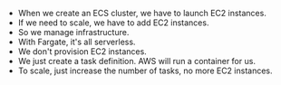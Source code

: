 * When we create an ECS cluster, we have to launch EC2 instances.
* If we need to scale, we have to add EC2 instances.  
* So we manage infrastructure.
* With Fargate, it's all serverless.
* We don't provision EC2 instances.
* We just create a task definition. AWS will run a container for us.
* To scale, just increase the number of tasks, no more EC2 instances.
